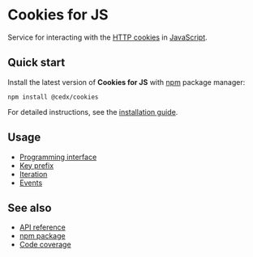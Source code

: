 # Cookies for JS
Service for interacting with the [HTTP cookies](https://developer.mozilla.org/docs/Web/HTTP/Cookies)
in [JavaScript](https://developer.mozilla.org/docs/Web/JavaScript).
	
## Quick start
Install the latest version of **Cookies for JS** with [npm](https://www.npmjs.com) package manager:

```shell
npm install @cedx/cookies
```

For detailed instructions, see the [installation guide](installation.md).

## Usage
- [Programming interface](usage/api.md)
- [Key prefix](usage/key_prefix.md)
- [Iteration](usage/iteration.md)
- [Events](usage/events.md)

## See also
- [API reference](api/)
- [npm package](https://www.npmjs.com/package/@cedx/cookies)
- [Code coverage](https://app.codecov.io/gh/cedx/cookies.js)
